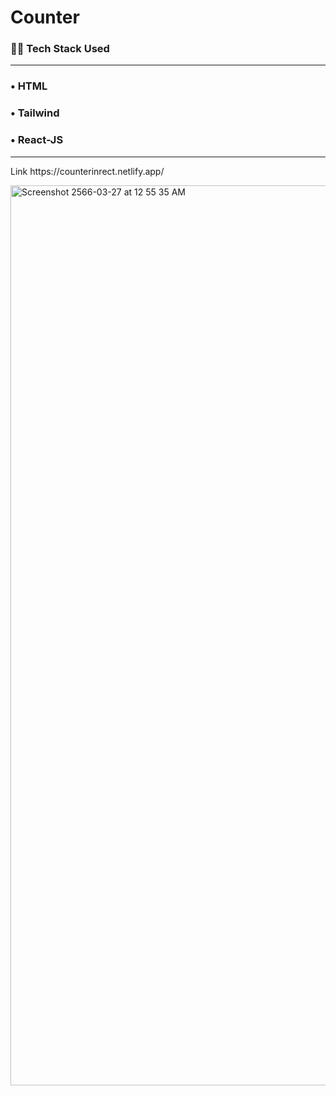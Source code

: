 # Counter

<h3>👨‍💻 Tech Stack Used</h3>
<hr>
<h3>&#x2022; HTML</h3>
<h3>&#x2022; Tailwind</h3>
<h3>&#x2022; React-JS</h3>
<hr>

<p>Link https://counterinrect.netlify.app/</p>
<img width="1440" alt="Screenshot 2566-03-27 at 12 55 35 AM" src="https://user-images.githubusercontent.com/84925305/227801583-62861a27-09d7-47c9-8ef2-1377cf0eee1b.png">
